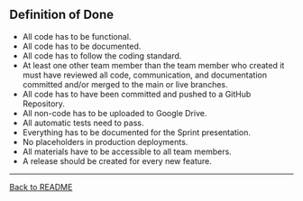 ## Definition of Done

* All code has to be functional.
* All code has to be documented.
* All code has to follow the coding standard.
* At least one other team member than the team member who created it must have reviewed all code, communication, and documentation committed and/or merged to the main or live branches.
* All code has to have been committed and pushed to a GitHub Repository.
* All non-code has to be uploaded to Google Drive.
* All automatic tests need to pass.
* Everything has to be documented for the Sprint presentation.
* No placeholders in production deployments.
* All materials have to be accessible to all team members.
* A release should be created for every new feature.


---

[Back to README](../README.md)